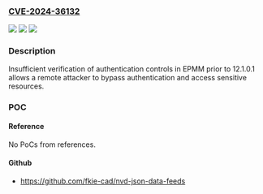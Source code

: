 ### [CVE-2024-36132](https://cve.mitre.org/cgi-bin/cvename.cgi?name=CVE-2024-36132)
![](https://img.shields.io/static/v1?label=Product&message=EPMM&color=blue)
![](https://img.shields.io/static/v1?label=Version&message=12.1.0.1%3C%2012.1.0.1%20&color=brighgreen)
![](https://img.shields.io/static/v1?label=Vulnerability&message=n%2Fa&color=brighgreen)

### Description

Insufficient verification of authentication controls in EPMM prior to 12.1.0.1 allows a remote attacker to bypass authentication and access sensitive resources.

### POC

#### Reference
No PoCs from references.

#### Github
- https://github.com/fkie-cad/nvd-json-data-feeds

